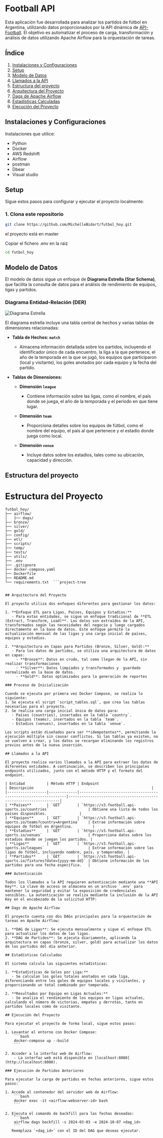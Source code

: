 # Football API

Esta aplicación fue desarrollada para analizar los partidos de fútbol en Argentina, utilizando datos proporcionados por la API dinámica de [API-Football](https://www.api-football.com/). El objetivo es automatizar el proceso de carga, transformación y análisis de datos utilizando Apache Airflow para la orquestación de tareas.

## Índice
1. [Instalaciones y Configuraciones](#instalacion-y-configuraciones)
2. [Setup](#setup)
3. [Modelo de Datos](#modelo-de-datos)
4. [Llamados a la API](#llamados-a-la-api)
5. [Estructura del proyecto](#estructura-del-proyecto)
5. [Arquitectura del Proyecto](#arquitectura-del-proyecto)
6. [Dags de Apache Airflow](#dags-de-apache-airflow)
7. [Estadísticas Calculadas](#estadísticas-calculadas)
8. [Ejecución del Proyecto](#ejecución-del-proyecto)


## Instalaciones y Configuraciones

Instalaciones que utilice:

- Python
- Docker
- AWS Redshift
- Airflow
- postman
- Dbear
- Visual studio

## Setup

Sigue estos pasos para configurar y ejecutar el proyecto localmente:

### 1. Clona este repositorio

```bash
git clone https://github.com/MichelleBidart/futbol_hoy.git
```

el proyecto está en master

Copiar el fichero .env en la raiz 
```bash
cd futbol_hoy
```

## Modelo de Datos

El modelo de datos sigue un enfoque de **Diagrama Estrella (Star Schema)**, que facilita la consulta de datos para el análisis de rendimiento de equipos, ligas y partidos.

### Diagrama Entidad-Relación (DER)

![Diagrama Estrella](image.png)

El diagrama estrella incluye una tabla central de hechos y varias tablas de dimensiones relacionadas:

- **Tabla de Hechos: `match`**
  - Almacena información detallada sobre los partidos, incluyendo el identificador único de cada encuentro, la liga a la que pertenece, el año de la temporada en la que se jugó, los equipos que participaron (local y visitante), los goles anotados por cada equipo y la fecha del partido.

- **Tablas de Dimensiones:**
  - **Dimensión `league`**
    - Contiene información sobre las ligas, como el nombre, el país donde se juega, el año de la temporada y el periodo en que tiene lugar.

  - **Dimensión `team`**
    - Proporciona detalles sobre los equipos de fútbol, como el nombre del equipo, el país al que pertenece y el estadio donde juega como local.

  - **Dimensión `venue`**
    - Incluye datos sobre los estadios, tales como su ubicación, capacidad y dirección.
## Estructura del proyecto

# Estructura del Proyecto

```project-tree
futbol_hoy/
├── airflow/               
│   ├── dags/                        
├── bronze/                  
├── silver/                 
├── gold/                  
├── config/                                  
├── etl/                    
├── scripts/                
├── temp/                   
├── tests/                 
├── utils/                  
├── .env                    
├── .gitignore              
├── docker-compose.yaml    
├── Dockerfile                                        
├── README.md               
└── requirements.txt  ```project-tree      


## Arquitectura del Proyecto

El proyecto utiliza dos enfoques diferentes para gestionar los datos:

1. **Enfoque ETL para Ligas, Países, Equipos y Estadios:**
   - Para estas entidades, se sigue un enfoque tradicional de **ETL (Extract, Transform, Load)**. Los datos son extraídos de la API, transformados según las necesidades del negocio y luego cargados directamente en la base de datos. Este enfoque permite la actualización mensual de las ligas y una carga inicial de países, equipos y estadios.

2. **Arquitectura en Capas para Partidos (Bronze, Silver, Gold):**
   - Para los datos de partidos, se utiliza una arquitectura de datos en capas:
     - **Bronze**: Datos en crudo, tal como llegan de la API, sin realizar transformaciones
     - **Silver**: Datos limpiados y transformados y  guardado normalizado en la base de datos.
     - **Gold**: Datos optimizados para la generación de reportes

### Proceso de Inicialización

Cuando se ejecuta por primera vez Docker Compose, se realiza lo siguiente:
1. Se ejecuta el script `script_tables.sql`, que crea las tablas necesarias para el proyecto.
2. Se realiza una carga inicial única de datos para:
   - Países (countries), insertados en la tabla `country`.
   - Equipos (teams), insertados en la tabla `team`.
   - Estadios (venues), insertados en la tabla `venue`.

Los scripts están diseñados para ser **idempotentes**, permitiendo la ejecución múltiple sin causar conflictos. Si las tablas ya existen, no se vuelven a crear, y los datos se recargan eliminando los registros previos antes de la nueva inserción.

## Llamados a la API

El proyecto realiza varios llamados a la API para extraer los datos de diferentes entidades. A continuación, se describen los principales endpoints utilizados, junto con el método HTTP y el formato del endpoint.

| Entidad          | Método HTTP | Endpoint                                                       | Descripción                                                      |
|------------------|-------------|----------------------------------------------------------------|------------------------------------------------------------------|
| **Países**       | `GET`       | `https://v3.football.api-sports.io/countries`                  | Obtiene una lista de todos los países disponibles.               |
| **Equipos**      | `GET`       | `https://v3.football.api-sports.io/teams?country=Argentina`    | Extrae información sobre equipos de fútbol en Argentina.         |
| **Estadios**     | `GET`       | `https://v3.football.api-sports.io/venues`                     | Proporciona datos sobre los estadios donde se juegan los partidos. |
| **Ligas**        | `GET`       | `https://v3.football.api-sports.io/leagues`                    | Extrae información sobre las ligas de fútbol, incluyendo nombre, país, y temporadas. |
| **Partidos**     | `GET`       | `https://v3.football.api-sports.io/fixtures?date={yyyy-mm-dd}` | Obtiene información de los partidos para una fecha específica.   |

### Autenticación

Todos los llamados a la API requieren autenticación mediante una **API Key**. La clave de acceso se almacena en un archivo `.env` para mantener la seguridad y evitar la exposición de credenciales sensibles. La autenticación se realiza mediante la inclusión de la API Key en el encabezado de la solicitud HTTP:

## Dags de Apache Airflow

El proyecto cuenta con dos DAGs principales para la orquestación de tareas en Apache Airflow:

1. **DAG de Ligas**: Se ejecuta mensualmente y sigue el enfoque ETL para actualizar los datos de las ligas.
2. **DAG de Partidos**: Se ejecuta diariamente, aplicando la arquitectura en capas (bronze, silver, gold) para actualizar los datos de los partidos del día anterior.

## Estadísticas Calculadas

El sistema calcula las siguientes estadísticas:

1. **Estadísticas de Goles por Liga:**
   - Se calculan los goles totales anotados en cada liga, diferenciando entre los goles de equipos locales y visitantes, y proporcionando un total combinado por temporada.

2. **Resultados por Equipo en Ligas Actuales:**
   - Se analiza el rendimiento de los equipos en ligas actuales, calculando el número de victorias, empates y derrotas, tanto en partidos locales como de visitante.

## Ejecución del Proyecto

Para ejecutar el proyecto de forma local, sigue estos pasos:

1. Levantar el entorno con Docker Compose:
    ```bash
    docker-compose up --build
    ```

2. Acceder a la interfaz web de Airflow:
    - La interfaz web está disponible en [localhost:8080](http://localhost:8080).

### Ejecución de Partidos Anteriores

Para ejecutar la carga de partidos en fechas anteriores, sigue estos pasos:

1. Accede al contenedor del servidor web de Airflow:
    ```bash
    docker exec -it <airflow-webserver-id> bash
    ```

2. Ejecuta el comando de backfill para las fechas deseadas:
    ```bash
    airflow dags backfill -s 2024-03-03 -e 2024-10-07 <dag_id>
    ```
   Reemplaza `<dag_id>` con el ID del DAG que deseas ejecutar.

